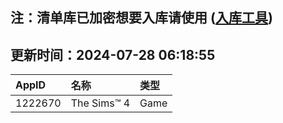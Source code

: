 ## 注：清单库已加密想要入库请使用 ([入库工具](https://github.com/BlankTMing/ManifestAutoUpdate/releases))

## 更新时间：2024-07-28 06:18:55
| AppID | 名称 | 类型  |
| :-------------------- | :----------------------------- | :----------- |
| 1222670 | The Sims™ 4| Game |
